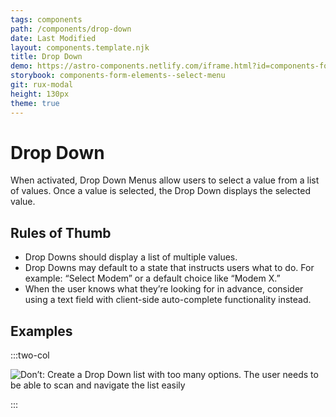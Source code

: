 ```yaml
---
tags: components
path: /components/drop-down
date: Last Modified
layout: components.template.njk
title: Drop Down
demo: https://astro-components.netlify.com/iframe.html?id=components-form-elements--select-menu
storybook: components-form-elements--select-menu
git: rux-modal
height: 130px
theme: true
---
```


# Drop Down

When activated, Drop Down Menus allow users to select a value from a list of values. Once a value is selected, the Drop Down displays the selected value.

## Rules of Thumb

- Drop Downs should display a list of multiple values.
- Drop Downs may default to a state that instructs users what to do. For example: “Select Modem” or a default choice like “Modem X.”
- When the user knows what they’re looking for in advance, consider using a text field with client-side auto-complete functionality instead.

## Examples

:::two-col

![Don’t: Create a Drop Down list with too many options. The user needs to be able to scan and navigate the list easily](/img/components/dropdown-dont-1.png "Don’t: Create a Drop Down list with too many options. The user needs to be able to scan and navigate the list easily")

:::
